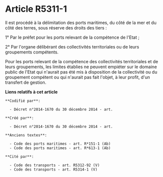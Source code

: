 # Article R5311-1

Il est procédé à la délimitation des ports maritimes, du côté de la mer et du côté des terres, sous réserve des droits des
tiers :

1° Par le préfet pour les ports relevant de la compétence de l'Etat ;

2° Par l'organe délibérant des collectivités territoriales ou de leurs groupements compétents.

Pour les ports relevant de la compétence des collectivités territoriales et de leurs groupements, les limites établies ne
peuvent empiéter sur le domaine public de l'Etat qui n'aurait pas été mis à disposition de la collectivité ou du groupement
compétent ou qui n'aurait pas fait l'objet, à leur profit, d'un transfert de gestion.

**Liens relatifs à cet article**

	**Codifié par**:

	  - Décret n°2014-1670 du 30 décembre 2014 - art.

	**Créé par**:

	  - Décret n°2014-1670 du 30 décembre 2014 - art.

	**Anciens textes**:

	  - Code des ports maritimes - art. R*151-1 (Ab)
	  - Code des ports maritimes - art. R*613-1 (Ab)

	**Cité par**:

	  - Code des transports - art. R5312-92 (V)
	  - Code des transports - art. R5314-1 (V)

